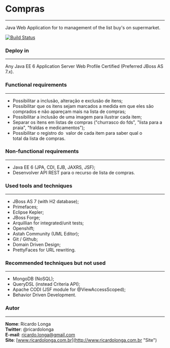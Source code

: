 # Compras  
---

Java Web Application for to management of the list buy's on supermarket.

[![Build Status](https://travis-ci.org/ricardolonga/compras.png?branch=master)](https://travis-ci.org/ricardolonga/compras)

### Deploy in 
---
Any Java EE 6 Application Server Web Profile Certified (Preferred JBoss AS 7.x).

### Functional requirements
---
* Possibilitar a inclusão, alteração e exclusão de itens;  
* Possibilitar que os itens sejam marcados a medida em que eles são comprados e não apareçam mais na lista de compras;  
* Possibilitar a inclusão de uma imagem para ilustrar cada item;   
* Separar os itens em listas de compras ("churrasco do fds", "lista para a praia", "fraldas e medicamentos");  
* Possibilitar o registro do  valor de cada item para saber qual o total da lista de compras.  


### Non-functional requirements
---
* Java EE 6 (JPA, CDI, EJB, JAX­RS, JSF);
* Desenvolver API REST para o recurso de lista de compras.

### Used tools and techniques
---
* JBoss AS 7 (with H2 database);
* Primefaces;
* Eclipse Kepler;
* JBoss Forge;
* Arquillian for integrated/unit tests;
* Openshift;
* Astah Community (UML Editor);
* Git / Github;
* Domain Driven Design;
* PrettyFaces for URL rewriting.

### Recommended techniques but not used
---
* MongoDB (NoSQL);
* QueryDSL (instead Criteria API);
* Apache CODI (JSF module for @ViewAccessScoped);
* Behavior Driven Development.

### Autor
---

**Nome**: Ricardo Longa  
**Twitter**: @ricardolonga  
**E-mail**: [ricardo.longa@gmail.com](mailto://ricardo.longa@gmail.com)  
**Site**: [www.ricardolonga.com.br](http://www.ricardolonga.com.br "Site")  
